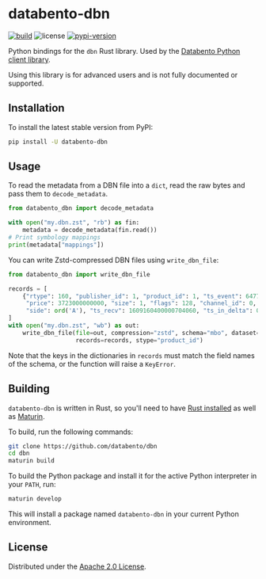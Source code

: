 # databento-dbn

[![build](https://github.com/databento/dbn/actions/workflows/build.yaml/badge.svg)](https://github.com/databento/dbn/actions/workflows/build.yaml)
![license](https://img.shields.io/github/license/databento/dbn?color=blue)
[![pypi-version](https://img.shields.io/pypi/v/databento_dbn)](https://pypi.org/project/databento-dbn)

Python bindings for the `dbn` Rust library.
Used by the [Databento Python client library](https://github.com/databento/databento-python).

Using this library is for advanced users and is not fully documented or supported.

## Installation

To install the latest stable version from PyPI:
```sh
pip install -U databento-dbn
```

## Usage

To read the metadata from a DBN file into a `dict`, read the raw bytes and pass them to `decode_metadata`.
```python
from databento_dbn import decode_metadata

with open("my.dbn.zst", "rb") as fin:
    metadata = decode_metadata(fin.read())
# Print symbology mappings
print(metadata["mappings"])
```

You can write Zstd-compressed DBN files using `write_dbn_file`:
```python
from databento_dbn import write_dbn_file

records = [
    {"rtype": 160, "publisher_id": 1, "product_id": 1, "ts_event": 647784973705, "order_id": 1,
     "price": 3723000000000, "size": 1, "flags": 128, "channel_id": 0, "action": ord('C'),
     "side": ord('A'), "ts_recv": 1609160400000704060, "ts_in_delta": 0, "sequence": 1170352}
]
with open("my.dbn.zst", "wb") as out:
    write_dbn_file(file=out, compression="zstd", schema="mbo", dataset="custom",
                   records=records, stype="product_id")
```
Note that the keys in the dictionaries in `records` must match the field names of the schema, or
the function will raise a `KeyError`.

## Building

`databento-dbn` is written in Rust, so you'll need to have [Rust installed](https://www.rust-lang.org/)
as well as [Maturin](https://github.com/PyO3/maturin).

To build, run the following commands:
```sh
git clone https://github.com/databento/dbn
cd dbn
maturin build
```

To build the Python package and install it for the active Python interpreter in your `PATH`, run:
```sh
maturin develop
```
This will install a package named `databento-dbn` in your current Python environment.

## License

Distributed under the [Apache 2.0 License](https://www.apache.org/licenses/LICENSE-2.0.html).
